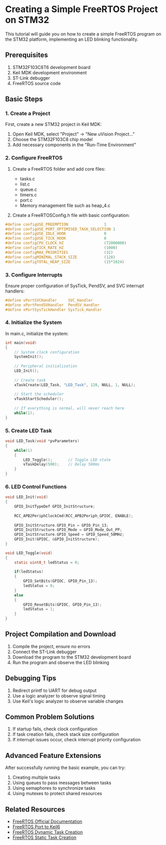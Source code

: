 # Creating a Simple FreeRTOS Project on STM32

This tutorial will guide you on how to create a simple FreeRTOS program on the STM32 platform, implementing an LED blinking functionality.

## Prerequisites

1. STM32F103C8T6 development board
2. Keil MDK development environment
3. ST-Link debugger
4. FreeRTOS source code

## Basic Steps

### 1. Create a Project

First, create a new STM32 project in Keil MDK:

1. Open Keil MDK, select "Project" -> "New uVision Project..."
2. Choose the STM32F103C8 chip model
3. Add necessary components in the "Run-Time Environment"

### 2. Configure FreeRTOS

1. Create a FreeRTOS folder and add core files:
   - tasks.c
   - list.c
   - queue.c
   - timers.c
   - port.c
   - Memory management file such as heap_4.c

2. Create a FreeRTOSConfig.h file with basic configuration:

```c
#define configUSE_PREEMPTION                1
#define configUSE_PORT_OPTIMISED_TASK_SELECTION 1
#define configUSE_IDLE_HOOK                 0
#define configUSE_TICK_HOOK                 0
#define configCPU_CLOCK_HZ                  (72000000)
#define configTICK_RATE_HZ                  (1000)
#define configMAX_PRIORITIES                (32)
#define configMINIMAL_STACK_SIZE            (128)
#define configTOTAL_HEAP_SIZE               (15*1024)
```

### 3. Configure Interrupts

Ensure proper configuration of SysTick, PendSV, and SVC interrupt handlers:

```c
#define vPortSVCHandler     SVC_Handler
#define xPortPendSVHandler  PendSV_Handler
#define xPortSysTickHandler SysTick_Handler
```

### 4. Initialize the System

In main.c, initialize the system:

```c
int main(void)
{
    // System clock configuration
    SystemInit();
    
    // Peripheral initialization
    LED_Init();
    
    // Create task
    xTaskCreate(LED_Task, "LED_Task", 128, NULL, 1, NULL);
    
    // Start the scheduler
    vTaskStartScheduler();
    
    // If everything is normal, will never reach here
    while(1);
}
```

### 5. Create LED Task

```c
void LED_Task(void *pvParameters)
{
    while(1)
    {
        LED_Toggle();       // Toggle LED state
        vTaskDelay(500);    // Delay 500ms
    }
}
```

### 6. LED Control Functions

```c
void LED_Init(void)
{
    GPIO_InitTypeDef GPIO_InitStructure;
    
    RCC_APB2PeriphClockCmd(RCC_APB2Periph_GPIOC, ENABLE);
    
    GPIO_InitStructure.GPIO_Pin = GPIO_Pin_13;
    GPIO_InitStructure.GPIO_Mode = GPIO_Mode_Out_PP;
    GPIO_InitStructure.GPIO_Speed = GPIO_Speed_50MHz;
    GPIO_Init(GPIOC, &GPIO_InitStructure);
}

void LED_Toggle(void)
{
    static uint8_t ledStatus = 0;
    
    if(ledStatus)
    {
        GPIO_SetBits(GPIOC, GPIO_Pin_13);
        ledStatus = 0;
    }
    else
    {
        GPIO_ResetBits(GPIOC, GPIO_Pin_13);
        ledStatus = 1;
    }
}
```

## Project Compilation and Download

1. Compile the project, ensure no errors
2. Connect the ST-Link debugger
3. Download the program to the STM32 development board
4. Run the program and observe the LED blinking

## Debugging Tips

1. Redirect printf to UART for debug output
2. Use a logic analyzer to observe signal timing
3. Use Keil's logic analyzer to observe variable changes

## Common Problem Solutions

1. If startup fails, check clock configuration
2. If task creation fails, check stack size configuration
3. If interrupt issues occur, check interrupt priority configuration

## Advanced Feature Extensions

After successfully running the basic example, you can try:

1. Creating multiple tasks
2. Using queues to pass messages between tasks
3. Using semaphores to synchronize tasks
4. Using mutexes to protect shared resources

## Related Resources

- [FreeRTOS Official Documentation](https://www.freertos.org/Documentation/RTOS_book.html)
- [FreeRTOS Port to Keil6](../002-FreeRTOS-Port-to-Keil6.md)
- [FreeRTOS Dynamic Task Creation](../003-FreeRTOS-Dynamic-Task-Creation.md)
- [FreeRTOS Static Task Creation](../004-FreeRTOS-Static-Task-Creation.md) 